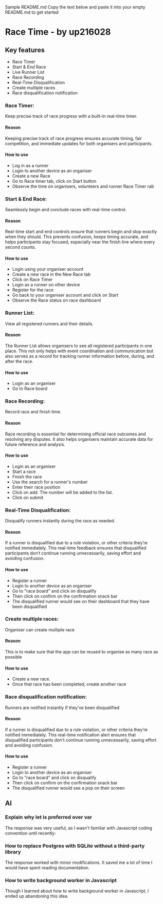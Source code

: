 Sample README.md
Copy the text below and paste it into your empty README.md to get started

# Race Time - by up216028

## Key features
- Race Timer
- Start & End Race
- Live Runner List
- Race Recording
- Real-Time Disqualification
- Create multiple races
- Race disqualification notification


### Race Timer:
Keep precise track of race progress with a built-in real-time timer.

#### Reason
Keeping precise track of race progress ensures accurate timing, fair competition, and immediate updates for both organisers and participants.

#### How to use
- Log in as a runner
- Login to another device as an organiser
- Create a new Race
- Go to Race timer tab, click on Start button
- Observe the time on organisers, volunteers and runner Race Timer rab


### Start & End Race:
Seamlessly begin and conclude races with real-time control.

#### Reason
Real-time start and end controls ensure that runners begin and stop exactly when they should.
This prevents confusion, keeps timing accurate, and helps participants stay focused, especially near the finish line where every second counts.

#### How to use
- Login using your organiser account
- Create a new race in the New Race tab
- Click on Race Timer
- Login as a runner on other device
- Register for the race
- Go back to your organiser account and click on Start
- Observe the Race status on race dashboard


### Runner List: 
View all registered runners and their details.

#### Reason
The Runner List allows organisers to see all registered participants in one place.
This not only helps with event coordination and communication but also serves as a record for tracking runner information before, during, and after the race.

#### How to use
- Login as an organiser
- Go to Race board


### Race Recording: 
Record race and finish time.

#### Reason
Race recording is essential for determining official race outcomes and resolving any disputes. 
It also helps organisers maintain accurate data for future reference and analysis.

#### How to use
- Login as an organiser
- Start a race
- Finish the race
- Use the search for a runner's number
- Enter their race position
- Click on add. The number will be added to the list.
- Click on submit


### Real-Time Disqualification: 
Disqualify runners instantly during the race as needed.

#### Reason
If a runner is disqualified due to a rule violation, or other criteria they’re notified immediately.
This real-time feedback ensures that disqualified participants don’t continue running unnecessarily, saving effort and avoiding confusion.

#### How to use
- Register a runner
- Login to another device as an organiser
- Go to "race board" and click on disqualify
- Then click on confirm on the confirmation snack bar
- The disqualified runner would see on their dashboard that they have been disqualified


### Create multiple races: 
Organiser can create multiple race

#### Reason
This is to make sure that the app can be reused to organise as many race as possible

#### How to use
- Create a new race.
- Once that race has been completed, create another race


### Race disqualification notification: 
Runners are notified instantly if they've been disqualified

#### Reason
If a runner is disqualified due to a rule violation, or other criteria they’re notified immediately.
This real-time notification alert ensures that disqualified participants don’t continue running unnecessarily, saving effort and avoiding confusion.

#### How to use
- Register a runner
- Login to another device as an organiser
- Go to "race board" and click on disqualify
- Then click on confirm on the confirmation snack bar
- The disqualified runner would see a pop on their screen


## AI

### Explain why let is preferred over var
The response was very useful, as I wasn't familiar with Javascript coding convention until recently:


### How to replace Postgres with SQLite without a third-party library
The response worked with minor modifications. It saved me a lot of time I would have spent reading documentation.

### How to write background worker in Javascript
Though I learned about how to write background worker in Javascript, I ended up abandoning this idea.




